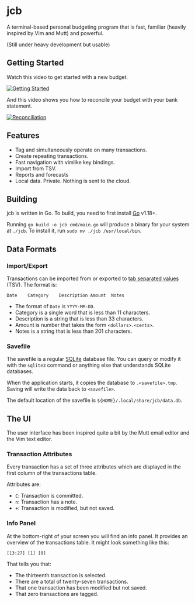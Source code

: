 # jcb

A terminal-based personal budgeting program that is fast, familiar (heavily inspired by Vim and Mutt) and powerful.

(Still under heavy development but usable)


## Getting Started

Watch this video to get started with a new budget.

[![Getting Started](https://user-images.githubusercontent.com/131466/210484368-1f06f2b2-20b9-49f9-8283-87846da8fbed.png)](https://u.pcloud.link/publink/show?code=XZAWeeVZItk1CMJmI1fBHOlwonuAJmkWr22k)

And this video shows you how to reconcile your budget with your bank statement.

[![Reconciliation](https://user-images.githubusercontent.com/131466/210484542-844bb59d-e49e-4103-bc50-04963660a06e.png)](https://u.pcloud.link/publink/show?code=XZc9eeVZE6jAm2PQMvbxiOQDeGcwmfnRyTzy)


## Features

- Tag and simultaneously operate on many transactions.
- Create repeating transactions.
- Fast navigation with vimlike key bindings.
- Import from TSV.
- Reports and forecasts
- Local data. Private. Nothing is sent to the cloud.

## Building

jcb is written in Go. To build, you need to first install [Go](https://go.dev/doc/install) v1.18+.

Running `go build -o jcb cmd/main.go` will produce a binary for your system at `./jcb`. To install it, run `sudo mv ./jcb /usr/local/bin`.


## Data Formats

### Import/Export

Transactions can be imported from or exported to [tab separated values](https://en.wikipedia.org/wiki/Tab-separated_values) (TSV). The format is:

```
Date	Category	Description	Amount	Notes
```

- The format of `Date` is `YYYY-MM-DD`.
- Category is a single word that is less than 11 characters.
- Description is a string that is less than 33 characters.
- Amount is number that takes the form `<dollars>.<cents>`.
- Notes is a string that is less than 201 characters.

### Savefile

The savefile is a regular [SQLite](https://en.wikipedia.org/wiki/SQLite) database file. You can query or modify it with the `sqlite3` command or anything else that understands SQLite databases.

When the application starts, it copies the database to `.<savefile>.tmp`. Saving will write the data back to `<savefile>`.

The default location of the savefile is `${HOME}/.local/share/jcb/data.db`.


## The UI

The user interface has been inspired quite a bit by the Mutt email editor and the Vim text editor.


### Transaction Attributes

Every transaction has a set of three attributes which are displayed in the first column of the transactions table.

Attributes are:

- `C`: Transaction is committed.
- `n`: Transaction has a note.
- `+`: Transaction is modified, but not saved.


### Info Panel

At the bottom-right of your screen you will find an info panel. It provides an overview of the transactions table. It might look something like this:

```
[13:27] [1] [0]
```

That tells you that:
- The thirteenth transaction is selected.
- There are a total of twenty-seven transactions.
- That one transaction has been modified but not saved.
- That zero transactions are tagged.

